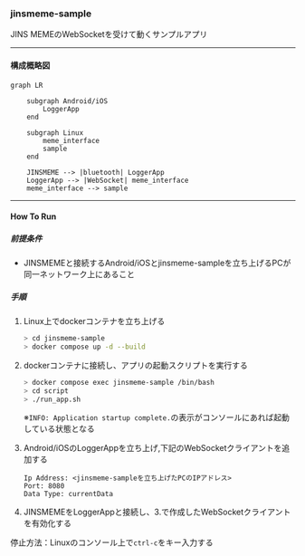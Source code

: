 ### jinsmeme-sample

JINS MEMEのWebSocketを受けて動くサンプルアプリ

---

#### 構成概略図

```mermaid
graph LR

    subgraph Android/iOS
        LoggerApp
    end

    subgraph Linux
        meme_interface
        sample
    end

    JINSMEME --> |bluetooth| LoggerApp
    LoggerApp --> |WebSocket| meme_interface
    meme_interface --> sample

```

---

#### How To Run

##### 前提条件

* JINSMEMEと接続するAndroid/iOSとjinsmeme-sampleを立ち上げるPCが同一ネットワーク上にあること

##### 手順

1. Linux上でdockerコンテナを立ち上げる
   ```bash
   > cd jinsmeme-sample
   > docker compose up -d --build
   ```

2. dockerコンテナに接続し、アプリの起動スクリプトを実行する
   ```bash
   > docker compose exec jinsmeme-sample /bin/bash
   > cd script
   > ./run_app.sh
   ```
   ※`INFO: Application startup complete.`の表示がコンソールにあれば起動している状態となる

3. Android/iOSのLoggerAppを立ち上げ,下記のWebSocketクライアントを追加する
   ```
   Ip Address: <jinsmeme-sampleを立ち上げたPCのIPアドレス>
   Port: 8080
   Data Type: currentData
   ```

4. JINSMEMEをLoggerAppと接続し、3.で作成したWebSocketクライアントを有効化する


停止方法：Linuxのコンソール上で`ctrl-c`をキー入力する
